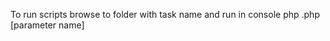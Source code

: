 To run scripts browse to folder with task name and run in console php <taskname>.php [parameter name]
